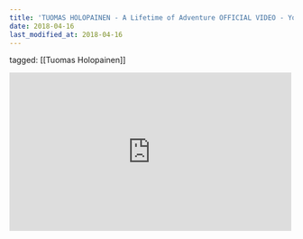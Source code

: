 ```yaml
---
title: 'TUOMAS HOLOPAINEN - A Lifetime of Adventure OFFICIAL VIDEO - YouTube'
date: 2018-04-16
last_modified_at: 2018-04-16
---
```

tagged: [[Tuomas Holopainen]]
<iframe allow="accelerometer; autoplay; clipboard-write; encrypted-media; gyroscope; picture-in-picture" allowfullscreen="" frameborder="0" height="281" id="youtube_iframe" src="https://www.youtube.com/embed/JWwSVOo5K_k?feature=oembed&amp;enablejsapi=1&amp;origin=https://safe.txmblr.com&amp;wmode=opaque" width="500"></iframe>